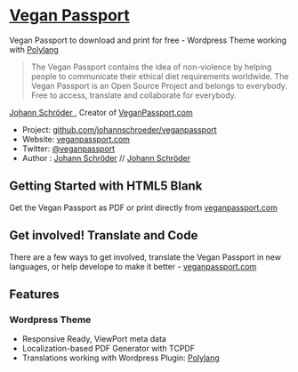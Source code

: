 # [Vegan Passport](http://veganpassport.com)

Vegan Passport to download and print for free - Wordpress Theme working with [Polylang](http://polylang.pro)

> The Vegan Passport contains the idea of non-violence by helping people to communicate their ethical diet requirements worldwide. The Vegan Passport is an Open Source Project and belongs to everybody. Free to access, translate and collaborate for everybody.

[Johann Schröder ](http://johannschroeder.com), Creator of [VeganPassport.com ](http://veganpassport.com)

* Project: [github.com/johannschroeder/veganpassport](https://github.com/johannschroeder/veganpassport)
* Website: [veganpassport.com](http://veganpassport.com)
* Twitter: [@veganpassport](http://twitter.com/veganpassport)
* Author : [Johann Schröder](http://johannschroeder.com) // [Johann Schröder](mailto:mail@johannschroeder.com)

## Getting Started with HTML5 Blank

Get the Vegan Passport as PDF or print directly from [veganpassport.com](http://veganpassport.com)

## Get involved! Translate and Code

There are a few ways to get involved, translate the Vegan Passport in new languages, or help develope to make it better - [veganpassport.com](http://veganpassport.com)

## Features

### Wordpress Theme
* Responsive Ready, ViewPort meta data
* Localization-based PDF Generator with TCPDF
* Translations working with Wordpress Plugin: [Polylang](http://polylang.pro) 
